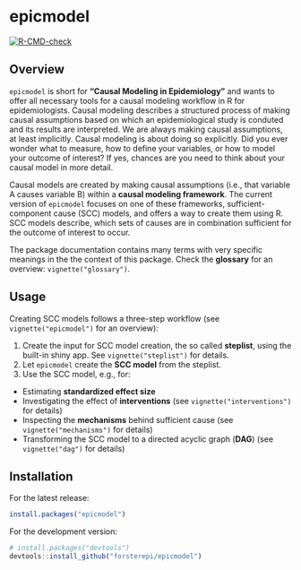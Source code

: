 
<!-- README.md is generated from README.Rmd. Please edit that file -->

# epicmodel

<!-- badges: start -->

[![R-CMD-check](https://github.com/forsterepi/epicmodel/actions/workflows/R-CMD-check.yaml/badge.svg)](https://github.com/forsterepi/epicmodel/actions/workflows/R-CMD-check.yaml)

<!-- badges: end -->

## Overview

`epicmodel` is short for **“Causal Modeling in Epidemiology”** and wants
to offer all necessary tools for a causal modeling workflow in R for
epidemiologists. Causal modeling describes a structured process of
making causal assumptions based on which an epidemiological study is
conduted and its results are interpreted. We are always making causal
assumptions, at least implicitly. Causal modeling is about doing so
explicitly. Did you ever wonder what to measure, how to define your
variables, or how to model your outcome of interest? If yes, chances are
you need to think about your causal model in more detail.

Causal models are created by making causal assumptions (i.e., that
variable A causes variable B) within a **causal modeling framework**.
The current version of `epicmodel` focuses on one of these frameworks,
sufficient-component cause (SCC) models, and offers a way to create them
using R. SCC models describe, which sets of causes are in combination
sufficient for the outcome of interest to occur.

The package documentation contains many terms with very specific
meanings in the the context of this package. Check the **glossary** for
an overview: `vignette("glossary")`.

## Usage

Creating SCC models follows a three-step workflow (see
`vignette("epicmodel")` for an overview):

1.  Create the input for SCC model creation, the so called **steplist**,
    using the built-in shiny app. See `vignette("steplist")` for
    details.
2.  Let `epicmodel` create the **SCC model** from the steplist.
3.  Use the SCC model, e.g., for:

- Estimating **standardized effect size**
- Investigating the effect of **interventions** (see
  `vignette("interventions")` for details)
- Inspecting the **mechanisms** behind sufficient cause (see
  `vignette("mechanisms")` for details)
- Transforming the SCC model to a directed acyclic graph (**DAG**) (see
  `vignette("dag")` for details)

## Installation

For the latest release:

``` r
install.packages("epicmodel")
```

For the development version:

``` r
# install.packages("devtools")
devtools::install_github("forsterepi/epicmodel")
```
